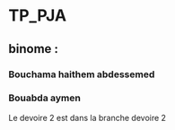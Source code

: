 # TP_PJA
## binome :
### Bouchama haithem abdessemed
### Bouabda aymen
Le devoire 2 est dans la branche devoire 2
